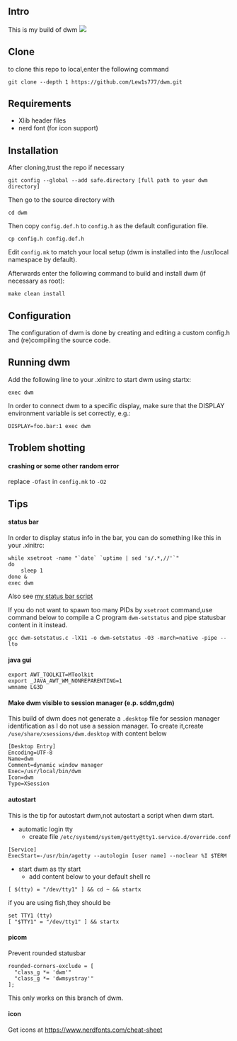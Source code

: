 Intro
---
This is my build of dwm
<img src='https://github.com/Lew1s777/dwm/blob/img/screenshot.jpg'/>

Clone
---
to clone this repo to local,enter the following command
```
git clone --depth 1 https://github.com/Lew1s777/dwm.git
```

Requirements
---
- Xlib header files
- nerd font (for icon support)

Installation
---
After cloning,trust the repo if necessary
```
git config --global --add safe.directory [full path to your dwm directory]
```

Then go to the source directory with
```
cd dwm
```

Then copy ```config.def.h``` to ```config.h``` as the default configuration file.
```
cp config.h config.def.h
```

Edit ```config.mk``` to match your local setup (dwm is installed into the /usr/local namespace by default).

Afterwards enter the following command to build and install dwm (if necessary as root):
```
make clean install
```
Configuration
---
The configuration of dwm is done by creating and editing a custom config.h and (re)compiling the source code.

Running dwm
---
Add the following line to your .xinitrc to start dwm using startx:
```
exec dwm
```
In order to connect dwm to a specific display, make sure that the DISPLAY environment variable is set correctly, e.g.:
```
DISPLAY=foo.bar:1 exec dwm
```

Troblem shotting
---
#### crashing or some other random error ####
replace ```-Ofast``` in ```config.mk``` to ```-O2```

Tips
---

#### status bar ####
In order to display status info in the bar, you can do something like this in your .xinitrc:
```
while xsetroot -name "`date` `uptime | sed 's/.*,//'`"
do
	sleep 1
done &
exec dwm
```
Also see [my status bar script](https://github.com/Lew1s777/dwm-statusbar)

If you do not want to spawn too many PIDs by ```xsetroot``` command,use command below to compile a C program ```dwm-setstatus``` and pipe statusbar content in it instead.
```
gcc dwm-setstatus.c -lX11 -o dwm-setstatus -O3 -march=native -pipe --lto
```

#### java gui ####
```
export AWT_TOOLKIT=MToolkit
export _JAVA_AWT_WM_NONREPARENTING=1
wmname LG3D
```

#### Make dwm visible to session manager (e.p. sddm,gdm) ####
This build of dwm does not generate a ```.desktop``` file for session manager identification as I do not use a session manager. To create it,create ```/use/share/xsessions/dwm.desktop``` with content below
```
[Desktop Entry]
Encoding=UTF-8
Name=dwm
Comment=dynamic window manager
Exec=/usr/local/bin/dwm
Icon=dwm
Type=XSession
```

#### autostart ####
This is the tip for autostart dwm,not autostart a script when dwm start.

- automatic login tty
  - create file ```/etc/systemd/system/getty@tty1.service.d/override.conf```
```
[Service]
ExecStart=-/usr/bin/agetty --autologin [user name] --noclear %I $TERM
```

- start dwm as tty start
  - add content below to your default shell rc
```
[ $(tty) = "/dev/tty1" ] && cd ~ && startx
```
if you are using fish,they should be
```
set TTY1 (tty)
[ "$TTY1" = "/dev/tty1" ] && startx
```

#### picom ####
Prevent rounded statusbar
```
rounded-corners-exclude = [
  "class_g *= 'dwm'"
  "class_g *= 'dwmsystray'"
];
```
This only works on this branch of dwm.

#### icon ####
Get icons at https://www.nerdfonts.com/cheat-sheet

